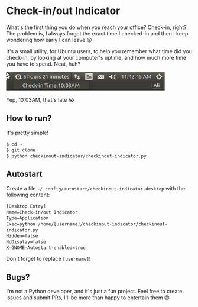# Check-in/out Indicator 
What's the first thing you do when you reach your office? Check-in, right?
The problem is, I always forget the exact time I checked-in and then I keep wondering how early I can leave :stuck_out_tongue_winking_eye:

It's a small utility, for Ubuntu users, to help you remember what time did you check-in, by looking at your computer's uptime, and how much more time you have to spend. Neat, huh?

![screenshot](screenshot.png)

Yep, 10:03AM, that's late :sob:

## How to run?

It's pretty simple!


```
$ cd ~
$ git clone
$ python checkinout-indicator/checkinout-indicator.py
```

## Autostart

Create a file `~/.config/autostart/checkinout-indicator.desktop` with the following content:

```
[Desktop Entry]
Name=Check-in/out Indicator
Type=Application
Exec=python /home/[username]/checkinout-indicator/checkinout-indicator.py
Hidden=false
NoDisplay=false
X-GNOME-Autostart-enabled=true
```

Don't forget to replace `[username]`!

## Bugs?
I'm not a Python developer, and it's just a fun project.
Feel free to create issues and submit PRs, I'll be more than happy to entertain them :smile:
